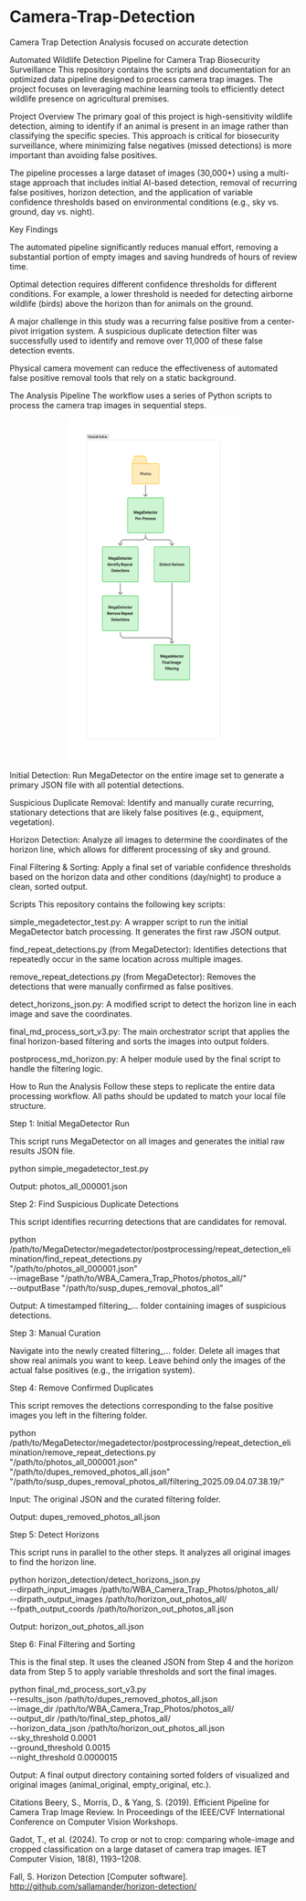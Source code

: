 # Camera-Trap-Detection
Camera Trap Detection Analysis focused on accurate detection


Automated Wildlife Detection Pipeline for Camera Trap Biosecurity Surveillance
This repository contains the scripts and documentation for an optimized data pipeline designed to process camera trap images. The project focuses on leveraging machine learning tools to efficiently detect wildlife presence on agricultural premises.

Project Overview
The primary goal of this project is high-sensitivity wildlife detection, aiming to identify if an animal is present in an image rather than classifying the specific species. This approach is critical for biosecurity surveillance, where minimizing false negatives (missed detections) is more important than avoiding false positives.

The pipeline processes a large dataset of images (30,000+) using a multi-stage approach that includes initial AI-based detection, removal of recurring false positives, horizon detection, and the application of variable confidence thresholds based on environmental conditions (e.g., sky vs. ground, day vs. night).

Key Findings

The automated pipeline significantly reduces manual effort, removing a substantial portion of empty images and saving hundreds of hours of review time.

Optimal detection requires different confidence thresholds for different conditions. For example, a lower threshold is needed for detecting airborne wildlife (birds) above the horizon than for animals on the ground.

A major challenge in this study was a recurring false positive from a center-pivot irrigation system. A suspicious duplicate detection filter was successfully used to identify and remove over 11,000 of these false detection events.

Physical camera movement can reduce the effectiveness of automated false positive removal tools that rely on a static background.

The Analysis Pipeline
The workflow uses a series of Python scripts to process the camera trap images in sequential steps.

<p align="center">
  <img src="images/CameraTrapDetection.pdf" width="300" height="600">
</p>


Initial Detection: Run MegaDetector on the entire image set to generate a primary JSON file with all potential detections.

Suspicious Duplicate Removal: Identify and manually curate recurring, stationary detections that are likely false positives (e.g., equipment, vegetation).

Horizon Detection: Analyze all images to determine the coordinates of the horizon line, which allows for different processing of sky and ground.

Final Filtering & Sorting: Apply a final set of variable confidence thresholds based on the horizon data and other conditions (day/night) to produce a clean, sorted output.

Scripts
This repository contains the following key scripts:

simple_megadetector_test.py: A wrapper script to run the initial MegaDetector batch processing. It generates the first raw JSON output.

find_repeat_detections.py (from MegaDetector): Identifies detections that repeatedly occur in the same location across multiple images.

remove_repeat_detections.py (from MegaDetector): Removes the detections that were manually confirmed as false positives.

detect_horizons_json.py: A modified script to detect the horizon line in each image and save the coordinates.

final_md_process_sort_v3.py: The main orchestrator script that applies the final horizon-based filtering and sorts the images into output folders.

postprocess_md_horizon.py: A helper module used by the final script to handle the filtering logic.

How to Run the Analysis
Follow these steps to replicate the entire data processing workflow. All paths should be updated to match your local file structure.

Step 1: Initial MegaDetector Run

This script runs MegaDetector on all images and generates the initial raw results JSON file.

python simple_megadetector_test.py

Output: photos_all_000001.json

Step 2: Find Suspicious Duplicate Detections

This script identifies recurring detections that are candidates for removal.

python /path/to/MegaDetector/megadetector/postprocessing/repeat_detection_elimination/find_repeat_detections.py \
    "/path/to/photos_all_000001.json" \
    --imageBase "/path/to/WBA_Camera_Trap_Photos/photos_all/" \
    --outputBase "/path/to/susp_dupes_removal_photos_all"

Output: A timestamped filtering_... folder containing images of suspicious detections.

Step 3: Manual Curation

Navigate into the newly created filtering_... folder. Delete all images that show real animals you want to keep. Leave behind only the images of the actual false positives (e.g., the irrigation system).

Step 4: Remove Confirmed Duplicates

This script removes the detections corresponding to the false positive images you left in the filtering folder.

python /path/to/MegaDetector/megadetector/postprocessing/repeat_detection_elimination/remove_repeat_detections.py \
    "/path/to/photos_all_000001.json" \
    "/path/to/dupes_removed_photos_all.json" \
    "/path/to/susp_dupes_removal_photos_all/filtering_2025.09.04.07.38.19/"

Input: The original JSON and the curated filtering folder.

Output: dupes_removed_photos_all.json

Step 5: Detect Horizons

This script runs in parallel to the other steps. It analyzes all original images to find the horizon line.

python horizon_detection/detect_horizons_json.py \
    --dirpath_input_images /path/to/WBA_Camera_Trap_Photos/photos_all/ \
    --dirpath_output_images /path/to/horizon_out_photos_all/ \
    --fpath_output_coords /path/to/horizon_out_photos_all.json

Output: horizon_out_photos_all.json

Step 6: Final Filtering and Sorting

This is the final step. It uses the cleaned JSON from Step 4 and the horizon data from Step 5 to apply variable thresholds and sort the final images.

python final_md_process_sort_v3.py \
    --results_json /path/to/dupes_removed_photos_all.json \
    --image_dir /path/to/WBA_Camera_Trap_Photos/photos_all/ \
    --output_dir /path/to/final_step_photos_all/ \
    --horizon_data_json /path/to/horizon_out_photos_all.json \
    --sky_threshold 0.0001 \
    --ground_threshold 0.0015 \
    --night_threshold 0.0000015

Output: A final output directory containing sorted folders of visualized and original images (animal_original, empty_original, etc.).

Citations
Beery, S., Morris, D., & Yang, S. (2019). Efficient Pipeline for Camera Trap Image Review. In Proceedings of the IEEE/CVF International Conference on Computer Vision Workshops.

Gadot, T., et al. (2024). To crop or not to crop: comparing whole-image and cropped classification on a large dataset of camera trap images. IET Computer Vision, 18(8), 1193–1208.

Fall, S. Horizon Detection [Computer software]. http://github.com/sallamander/horizon-detection/

